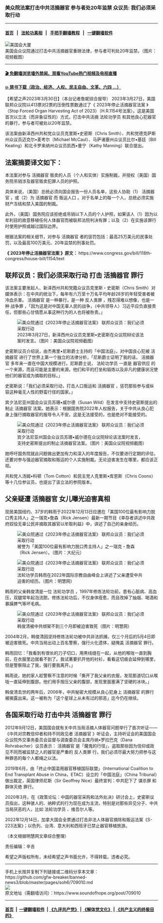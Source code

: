 ### 美众院法案打击中共活摘器官 参与者处20年监禁 众议员: 我们必须采取行动
------------------------

#### [首页](https://github.com/gfw-breaker/banned-news3/blob/master/README.md) &nbsp;&nbsp;|&nbsp;&nbsp; [法轮功真相](https://github.com/begood0513/basic/blob/master/README.md)  &nbsp;&nbsp;|&nbsp;&nbsp; [手把手翻墙教程](https://github.com/gfw-breaker/guides/wiki)  &nbsp;&nbsp;|&nbsp;&nbsp; [一键翻墙软件](https://github.com/gfw-breaker/nogfw/blob/master/README.md)  



<div><img alt="美国会大厦" src="https://img.soundofhope.org/2022-08/1659406332249.jpg"/>
<br/><figcaption class="caption">
 美国会众议院通过打击中共活摘器官重磅法律，参与者可判处20年监禁。（图片：视频截图）
</figcaption></div><hr/>

#### [ 🎬  免翻墙浏览墙外禁闻、观看YouTube热门视频及电视直播](https://github.com/gfw-breaker/HelloWorld)

#### [ 💥  禁书下载（政治、经济、人权、民主自由、文革、六四 ...）](https://github.com/gfw-breaker/books/blob/master/README.md)

<div><div class="Content__Wrapper sc-1bvya0-0 elmmKw article_body" data-checkusr="" itemprop="articleBody">
 <div id="post_place_1">
 </div>
 <p class="meta-top">
  <span class="meta">
   【希望之声2023年3月30日】（本台记者詹妮综合报导）
  </span>
  2023年3月27日，美国联邦众议院以413票对2票的压倒性票数通过了《
  <ok href="/term/854057">
   2023年停止活摘器官法案
  </ok>
  》（Stop Forced Organ Harvesting Act of 2023）（H.R.1154号法案）。这是美国首次以立法（而非象征性的）方式，打击中共活摘
  <ok href="/term/1633">
   法轮功学员
  </ok>
  和其他良心犯器官的暴行，参与者可被处以20年监禁。
 </p>
 <p>
  该法案由新泽西州共和党众议员克里斯•史密斯（Chris Smith）、共和党德克萨斯州众议员迈克尔•麦考尔（Michael McCaul）、马萨诸塞州众议员比尔•基廷（Bill Keating）和北卡罗来纳州众议员凯西•曼宁（Kathy Manning）联合提出。
 </p>
 <h2>
  法案摘要译文如下：
 </h2>
 <p>
  本法案对参与
  <ok href="/term/2188">
   活摘器官
  </ok>
  贩卖的人员（个人和实体）实施制裁，并授权（美国）国务院吊销涉及器官贩卖犯罪人员的护照。
 </p>
 <p>
  具体来说，（美国）总统必须向国会报告一份人员名单，这些人协助（1）
  <ok href="/term/2188">
   活摘器官
  </ok>
  ，或（2）为
  <ok href="/term/2188">
   活摘器官
  </ok>
  而
  <ok href="/term/100537">
   贩运人口
  </ok>
  。对于名单上的每一个人，总统必须实施财产冻结和禁入美国的制裁。
 </p>
 <p>
  此外，（美国）国务院应该拒绝或吊销以下人员的个人护照，如果该人（1）因为以牟利目的故意移植任何人体器官而被联邦法院判决有罪；以及（2）在实施该罪行时使用护照或越过国际边界。
 </p>
 <p>
  根据法案的相关细节，对参与
  <ok href="/term/2188">
   活摘器官
  </ok>
  者的惩罚包括：最高25万美元的民事处罚，以及最高100万美元、20年监禁的刑事处罚。
 </p>
 <p>
  <strong>
   《
   <ok href="/term/854057">
    2023年停止活摘器官法案
   </ok>
   》原文：
  </strong>
  <ok href="https://www.congress.gov/bill/118th-congress/house-bill/1154/text">
   https://www.congress.gov/bill/118th-congress/house-bill/1154/text
  </ok>
 </p>
 <h2>
  联邦议员：我们必须采取行动 打击
  <ok href="/term/2188">
   活摘器官
  </ok>
  罪行
 </h2>
 <p>
  该法案主要发起人、新泽西州共和党籍众议员克里斯・史密斯（Chris Smith）对媒体表示：在中共的统治下，每年有六万至十万名平均年龄28岁的年轻受害者被冷血杀害。
  <ok href="/term/2188">
   活摘器官
  </ok>
  是一种暴行，是一种
  <ok href="/term/29823">
   反人类罪
  </ok>
  ，残忍得难以想像，也是一种
  <ok href="/term/13029">
   战争罪
  </ok>
  ，「因为这是对中国无辜人民的战争，（中共领导人）习近平应负直接责任，但那些心甘情愿从事这种行为的人也将被咎责。」
 </p>
 <figure class="OImage__StyledFigure-sc-1lfley0-0 jWYblU">
  <img alt="美众院通过《2023年停止活摘器官法案》 联邦众议员：我们必须采取行动" src="https://img.soundofhope.org/2023-03/1680195751616.jpg"/>
  <br/><figcaption>
   2023年3月27日，新泽西州众议员克里斯•史密斯在众议院辩论该法案时发言。（图片：美国众议院视频截图）
  </figcaption>
 </figure>
 <p>
  史密斯议员介绍说，由杰弗里•尼斯爵士主持的「中国法庭」，对中国良心犯被
  <ok href="/term/2188">
   活摘器官
  </ok>
  进行了世界上第一个独立的法律分析，「尼斯爵士证明了我的话，
  <ok href="/term/2188">
   活摘器官
  </ok>
  多年来一直在中国大规模进行。尼斯爵士说，
  <ok href="/term/1633">
   法轮功学员
  </ok>
  一直是
  <ok href="/term/709562">
   器官供应
  </ok>
  的一个来源，而且可能是主要的来源。他们和平的打坐和锻炼以及非凡的健康状况使他们的器官成为摘取的目标。」
 </p>
 <p>
  史密斯说：「我们必须采取行动，打击人口贩运和
  <ok href="/term/2188">
   活摘器官
  </ok>
  ，惩罚那些参与或纵容这种毫无人性的野蛮行径的国家。」
 </p>
 <p>
  宾夕法尼亚州国会众议员苏珊•威尔德（Susan Wild）在发言中支持史密斯提出的制止
  <ok href="/term/2188">
   活摘器官
  </ok>
  法案。她表示：根据国务院2022年人权报告，关于中共从良心犯身上强行摘取器官的报导令人不安。这是无法接受的，也是绝对不能接受的。
 </p>
 <figure class="OImage__StyledFigure-sc-1lfley0-0 jWYblU">
  <img alt="美众院通过《2023年停止活摘器官法案》 联邦众议员：我们必须采取行动" src="https://img.soundofhope.org/2023-03/1680195831261.jpg"/>
  <br/><figcaption>
   宾夕法尼亚州国会众议员苏珊•威尔德在众议院辩论该法案时发言，支持史密斯提出的制止活摘器官法案。（图片：美国众议院视频截图）
  </figcaption>
 </figure>
 <p>
  她呼吁国务院就此问题做出更加有力和深入的年度报告，不仅要进行定期的评估，还要对参与强迫器官摘取和贩运的个人实施制裁。无论迫害发生在哪里，都应该正视。
 </p>
 <p>
  共和党人汤姆•科顿（Tom Cotton）和民主党人克里斯•库恩斯（Chris Coons）等十几位参议员，也提出了该立法的参院版本。
 </p>
 <h2>
  父亲疑遭
  <ok href="/term/2188">
   活摘器官
  </ok>
  女儿曝光迫害真相
 </h2>
 <p>
  现居美国纽约、37岁的韩雨于2022年12月13日应邀在「美国100位最有影响力脱口秀主持人」之一瑞克•詹森（Rick Jensen）最新一期节目《幸存者讲述中共政府奴役无辜公民并摘取其器官以牟取利益》中，讲述了自己的亲身经历。
 </p>
 <figure class="OImage__StyledFigure-sc-1lfley0-0 jWYblU">
  <img alt="美众院通过《2023年停止活摘器官法案》 联邦众议员：我们必须采取行动" src="https://img.soundofhope.org/2023-03/1680195978280.jpg"/>
  <br/><figcaption>
   被誉为「美国100位最有影响力脱口秀主持人」之一瑞克・詹森（Rick Jensen）。（图片：大纪元）
  </figcaption>
 </figure>
 <figure class="OImage__StyledFigure-sc-1lfley0-0 jWYblU">
  <img alt="美众院通过《2023年停止活摘器官法案》 联邦众议员：我们必须采取行动" src="https://img.soundofhope.org/2023-03/1680196135848.jpg"/>
  <br/><figcaption>
   法轮功学员韩雨在2022年国际宗教自由峰会上讲述了父亲遭受中共迫害的经历。（图片：明慧网）
  </figcaption>
 </figure>
 <p>
  韩雨的父亲韩俊清是一位
  <ok href="/term/1633">
   法轮功学员
  </ok>
  ，1997年修炼法轮功前，患有心脏病、高血压，双腿常年起泡流脓。修炼法轮功后，不仅身体痊愈，而且改掉了抽烟、喝酒和暴躁脾气等坏毛病。
 </p>
 <figure class="OImage__StyledFigure-sc-1lfley0-0 jWYblU">
  <img alt="美众院通过《2023年停止活摘器官法案》 联邦众议员：我们必须采取行动" src="https://img.soundofhope.org/2023-03/1680196276033.jpg"/>
  <br/><figcaption>
   韩俊清被中共绑架不到三个月即被迫害致死（图片：明慧网）
  </figcaption>
 </figure>
 <p>
  2004年2月，韩俊清因坚持修炼法轮功被中共非法抓捕，仅三个月后的5月4日即被迫害致死。中共当局出动上百名警察，强行火化遗体，疑掩盖
  <ok href="/term/2188">
   活摘器官
  </ok>
  罪行。
 </p>
 <p>
  韩雨回忆：「我看到有很长的刀子切口，用黑线缝在一起，从他的喉咙一直到胸前，在衣服里边就看不到了。我试著要扒开他的衬衫，看看这切痕会延伸到哪里，但是警察阻止了我，强行要我离开。」
 </p>
 <p>
  韩雨说，她的家人趁警察不注意的时候「撕开了我父亲的衣服，发现那道切口从喉咙一直延伸到腹部。他们用手按压父亲的腹部，发现里面塞满了坚硬的冰块。」
 </p>
 <p>
  韩俊清去世的两年后，2006年，中共秘密大规模从良心犯身上
  <ok href="/term/2188">
   活摘器官
  </ok>
  的罪行被揭露出来。这一被称为「这个星球上从未有过的邪恶」迄今仍在继续。
 </p>
 <h2>
  各国采取行动 打击中共
  <ok href="/term/2188">
   活摘器官
  </ok>
  罪行
 </h2>
 <p>
  2012年9月12日，美国国会就有关中共当局活摘人体器官问题举行了首次听证——《中共对宗教信仰者和持不同政见者
  <ok href="/term/2188">
   活摘器官
  </ok>
  》听证会，主持听证会的美国国会众议院外交事务委员会监督与调查委员会主席丹纳•罗拉巴克（Dana Rohrabacher）议员表示：
  <ok href="/term/2188">
   活摘器官
  </ok>
  是「魔鬼的行径」，盗取那些因为信仰或政见不同而被监禁之人的器官是严重的
  <ok href="/term/29823">
   反人类罪
  </ok>
  行，我们必须尽最大努力把参与这种罪恶的每个人都绳之以法。
 </p>
 <p>
  2019年6月，由「终止中国滥用器官移植国际联盟」（International Coalition to End Transplant Abuse in China，ETAC）设立的「中国法庭」（China Tribunal）做出裁定，英国律师尼斯（Sir Geoffrey Nice）最终宣判：中共犯下了
  <ok href="/term/142921">
   谋杀罪
  </ok>
  和
  <ok href="/term/74061">
   群体灭绝
  </ok>
  罪行。
 </p>
 <p>
  2020年3月，在《政策论坛：中国的器官采购和法外处决》研讨会上，史密斯议员指出，这种骇人的、纳粹式的行为现在成为主流，特别是对那些异见分子、中共当局厌恶的人，比如
  <ok href="/term/1633">
   法轮功学员
  </ok>
  、维吾尔人等。
 </p>
 <p>
  2022年12月14日，加拿大国会全票通过打击非法人体器官摘除和贩运法案《S-223法案》；以色列、台湾、意大利和西班牙已禁止器官移植旅游。
 </p>
 <p>
  （本文根据明慧网文章综合整理）
 </p>
 <p class="meta-btm">
  责任编辑：辛吉
 </p>
 <p class="meta-btm">
  希望之声版权所有，未经希望之声书面允许，不得转载，违者必究。
 </p>
</div>
</div>
<hr/>
手机上长按并复制下列链接或二维码分享本文章：<br/>
https://github.com/gfw-breaker/banned-news3/blob/master/pages/soh6/709010.md <br/>
<a href='https://github.com/gfw-breaker/banned-news3/blob/master/pages/soh6/709010.md'><img src='https://github.com/gfw-breaker/banned-news3/blob/master/pages/soh6/709010.md.png'/></a> <br/>
原文地址（需翻墙访问）：https://www.soundofhope.org/post/709010


------------------------
#### [首页](https://github.com/gfw-breaker/banned-news3/blob/master/README.md) &nbsp;|&nbsp; [一键翻墙软件](https://github.com/gfw-breaker/nogfw/blob/master/README.md) &nbsp;| [《九评共产党》](https://github.com/gfw-breaker/9ping.md/blob/master/README.md#九评之一评共产党是什么) | [《解体党文化》](https://github.com/gfw-breaker/jtdwh.md/blob/master/README.md) | [《共产主义的终极目的》](https://github.com/gfw-breaker/gczydzjmd.md/blob/master/README.md)


<img src='http://gfw-breaker.win/banned-news3/pages/soh6/709010.md' width='0px' height='0px'/>